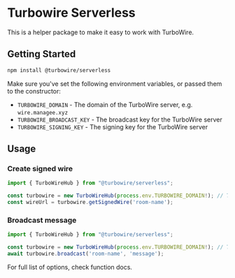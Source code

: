 # Turbowire Serverless

This is a helper package to make it easy to work with TurboWire.

## Getting Started

```bash
npm install @turbowire/serverless
```

Make sure you've set the following environment variables, or passed them to the constructor:

- `TURBOWIRE_DOMAIN` - The domain of the TurboWire server, e.g. `wire.managee.xyz`
- `TURBOWIRE_BROADCAST_KEY` - The broadcast key for the TurboWire server
- `TURBOWIRE_SIGNING_KEY` - The signing key for the TurboWire server

## Usage

### Create signed wire

```ts
import { TurboWireHub } from "@turbowire/serverless";

const turbowire = new TurboWireHub(process.env.TURBOWIRE_DOMAIN!); // TURBOWIRE_DOMAIN is the domain of the TurboWire server, e.g. wire.managee.xyz
const wireUrl = turbowire.getSignedWire('room-name');
```

### Broadcast message

```ts
import { TurboWireHub } from "@turbowire/serverless";

const turbowire = new TurboWireHub(process.env.TURBOWIRE_DOMAIN!); // TURBOWIRE_DOMAIN is the domain of the TurboWire server, e.g. wire.managee.xyz
await turbowire.broadcast('room-name', 'message');
```

For full list of options, check function docs.


